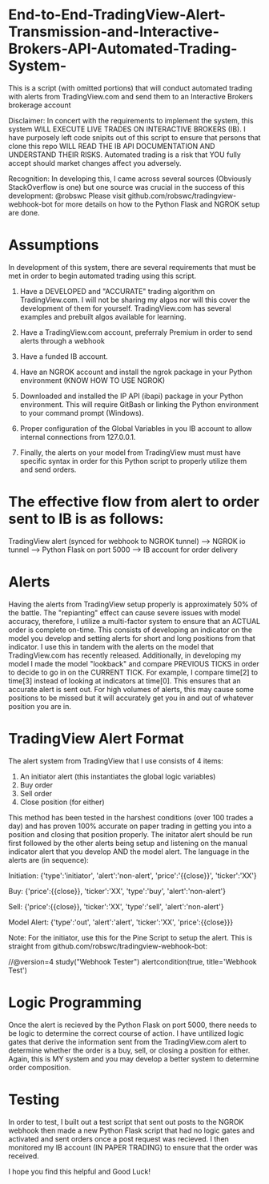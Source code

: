 # End-to-End-TradingView-Alert-Transmission-and-Interactive-Brokers-API-Automated-Trading-System-
This is a script (with omitted portions) that will conduct automated trading with alerts from TradingView.com and send them to an Interactive Brokers brokerage account


Disclaimer: In concert with the requirements to implement the system, this system WILL EXECUTE LIVE TRADES ON INTERACTIVE BROKERS (IB). 
I have purposely left code snipits out of this script to ensure that persons that clone this repo WILL READ THE IB API DOCUMENTATION
AND UNDERSTAND THEIR RISKS. Automated trading is a risk that YOU fully accept should market changes affect you adversely. 


Recognition: In developing this, I came across several sources (Obviously StackOverflow is one) but one source was crucial in the success of this development: @robswc
Please visit github.com/robswc/tradingview-webhook-bot for more details on how to the Python Flask and NGROK setup are done. 


# Assumptions

In development of this system, there are several requirements that must be met in order to begin automated trading using this script. 

1. Have a DEVELOPED and "ACCURATE" trading algorithm on TradingView.com. I will not be sharing my algos nor will this cover the development of them for yourself.
TradingView.com has several examples and prebuilt algos available for learning. 

2. Have a TradingView.com account, preferraly Premium in order to send alerts through a webhook

3. Have a funded IB account. 

4. Have an NGROK account and install the ngrok package in your Python environment (KNOW HOW TO USE NGROK)

5. Downloaded and installed the IP API (ibapi) package in your Python environment. This will require GitBash or linking the Python environment to your 
command prompt (Windows). 

6. Proper configuration of the Global Variables in you IB account to allow internal connections from 127.0.0.1.

7. Finally, the alerts on your model from TradingView must must have specific syntax in order for this Python script to properly utilize 
them and send orders. 



# The effective flow from alert to order sent to IB is as follows:

TradingView alert (synced for webhook to NGROK tunnel) --> NGROK io tunnel --> Python Flask on port 5000 --> IB account for order delivery



# Alerts

Having the alerts from TradingView setup properly is approximately 50% of the battle. The "repianting" effect can cause severe issues
with model accuracy, therefore, I utilize a multi-factor system to ensure that an ACTUAL order is complete on-time. This consists of 
developing an indicator on the model you develop and setting alerts for short and long positions from that indicator. I use this in 
tandem with the alerts on the model that TradingView.com has recently released. Additionally, in developing my model I made the model 
"lookback" and compare PREVIOUS TICKS in order to decide to go in on the CURRENT TICK. For example, I compare time[2] to time[3] instead 
of looking at indicators at time[0]. This ensures that an accurate alert is sent out. For high volumes of alerts, this may cause some 
positions to be missed but it will accurately get you in and out of whatever position you are in. 



# TradingView Alert Format

The alert system from TradingView that I use consists of 4 items:

1. An initiator alert (this instantiates the global logic variables)
2. Buy order 
3. Sell order
4. Close position (for either)

This method has been tested in the harshest conditions (over 100 trades a day) and has proven 100% accurate on paper trading in getting
you into a position and closing that position properly. The initator alert should be run first followed by the other alerts being setup
and listening on the manual indicator alert that you develop AND the model alert. The language in the alerts are (in sequence):

Initiation: {'type':'initiator', 'alert':'non-alert', 'price':'{{close}}', 'ticker':'XX'}

Buy: {'price':{{close}}, 'ticker':'XX', 'type':'buy', 'alert':'non-alert'}

Sell: {'price':{{close}}, 'ticker':'XX', 'type':'sell', 'alert':'non-alert'}

Model Alert: {'type':'out', 'alert':'alert', 'ticker':'XX', 'price':{{close}}}


Note: For the initiator, use this for the Pine Script to setup the alert. 
This is straight from github.com/robswc/tradingview-webhook-bot:

//@version=4
study("Webhook Tester")
alertcondition(true, title='Webhook Test')



# Logic Programming

Once the alert is recieved by the Python Flask on port 5000, there needs to be logic to determine the correct course of action. I have 
untilized logic gates that derive the information sent from the TradingView.com alert to determine whether the order is a buy, sell, 
or closing a position for either. Again, this is MY system and you may develop a better system to determine order composition.


# Testing 

In order to test, I built out a test script that sent out posts to the NGROK webhook then made a new Python Flask script that had no
logic gates and activated and sent orders once a post request was recieved. I then monitored my IB account (IN PAPER TRADING) to ensure
that the order was received. 




I hope you find this helpful and Good Luck!





